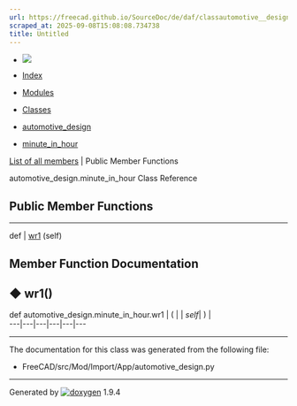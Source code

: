 ```yaml
---
url: https://freecad.github.io/SourceDoc/de/daf/classautomotive__design_1_1minute__in__hour.html
scraped_at: 2025-09-08T15:08:08.734738
title: Untitled
---
```


  * [ ![](https://www.freecad.org/svg/logo-freecad.svg) ](https://freecadweb.org "FreeCAD")
  * [Index](../../index.html "Index")
  * [Modules](../../modules.html "Modules list")
  * [Classes](../../annotated.html "Annotated list")

  * [automotive_design](../../d4/ddf/namespaceautomotive__design.html)
  * [minute_in_hour](../../de/daf/classautomotive__design_1_1minute__in__hour.html)

[List of all members](../../d1/d89/classautomotive__design_1_1minute__in__hour-members.html) | Public Member Functions

automotive_design.minute_in_hour Class Reference

##  Public Member Functions  
  
---  
def | [wr1](../../de/daf/classautomotive__design_1_1minute__in__hour.html#aff47526ad28dbf89935e459d6a9df086) (self)  
  
## Member Function Documentation

## ◆ wr1()

def automotive_design.minute_in_hour.wr1  | ( |  | _self_| ) |   
---|---|---|---|---|---  
  
* * *

The documentation for this class was generated from the following file:

  * FreeCAD/src/Mod/Import/App/automotive_design.py

* * *

Generated by
[![doxygen](../../doxygen.svg)](https://www.doxygen.org/index.html) 1.9.4


